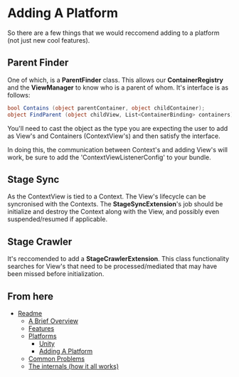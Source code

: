 
Adding A Platform
=================

So there are a few things that we would reccomend adding to a platform (not just new cool features).

Parent Finder
-------------

One of which, is a **ParentFinder** class. This allows our **ContainerRegistry** and the **ViewManager** to know who is a parent of whom. It's interface is as follows:

```csharp
bool Contains (object parentContainer, object childContainer);
object FindParent (object childView, List<ContainerBinding> containers);
```

You'll need to cast the object as the type you are expecting the user to add as View's and Containers (ContextView's) and then satisfy the interface.

In doing this, the communication between Context's and adding View's will work, be sure to add the 'ContextViewListenerConfig' to your bundle.

Stage Sync
----------

As the ContextView is tied to a Context. The View's lifecycle can be syncronised with the Contexts. The **StageSyncExtension**'s job should be initialize and destroy the Context along with the View, and possibly even suspended/resumed if applicable.

Stage Crawler
-------------

It's reccomended to add a **StageCrawlerExtension**. This class functionality searches for View's that need to be processed/mediated that may have been missed before initialization.

From here
------------

* [Readme](../../README.md)
	* [A Brief Overview](../ABriefOverview.md)
	* [Features](../Features.md)
	* [Platforms](../Platforms.md)
		* [Unity](./Unity.md)
		* [Adding A Platform](./AddingAPlatform.md)
	* [Common Problems](../CommonProblems.md)
	* [The internals (how it all works)](../TheInternals.md)